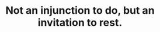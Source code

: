 ---
title: Not an injunction to do, but an invitation to rest.
tags: self nondual
star: true
nondoing: true
nondoingorder: 2
restandpeace: true
restandpeaceorder: 2
va202309relaxed: true
---
